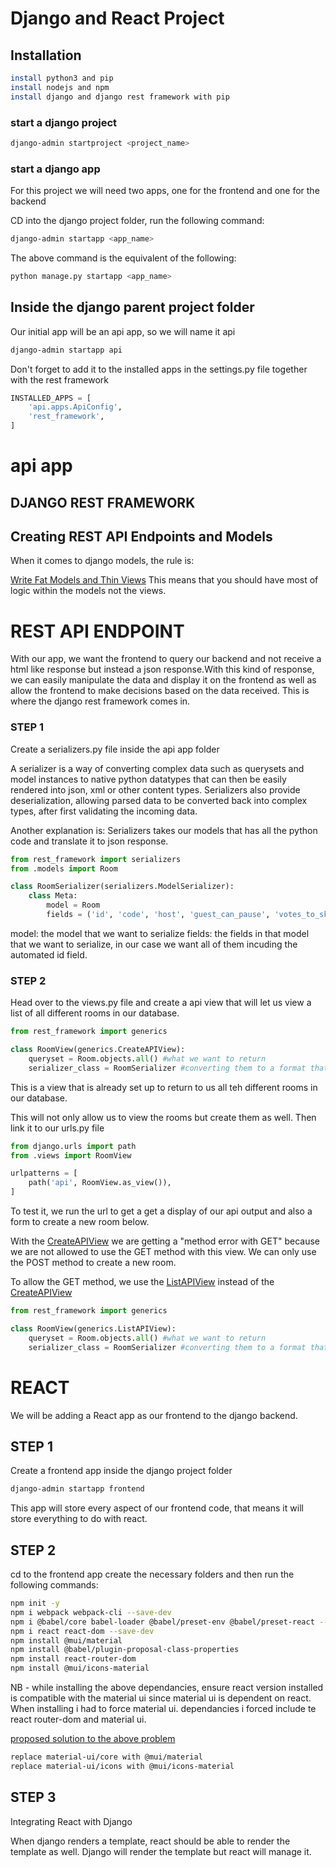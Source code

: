 <h1>Django and React Project</h1>
<h2>Installation</h2>

```bash
install python3 and pip
install nodejs and npm
install django and django rest framework with pip
```
<h3>start a django project</h3>

```bash
django-admin startproject <project_name>
```

<h3>start a django app</h3>
For this project we will need two apps, one for the frontend and one for the backend

CD into the django project folder, run the following command:

```bash
django-admin startapp <app_name>
```
The above command is the equivalent of the following:

```bash
python manage.py startapp <app_name>
```

<h2>Inside the django parent project folder</h2>

Our initial app will be an api app, so we will name it api
```bash
django-admin startapp api
```

Don't forget to add it to the installed apps in the settings.py file together with the rest framework

```python
INSTALLED_APPS = [
    'api.apps.ApiConfig',
    'rest_framework',
]
```

<h1>api app</h1>
<h2>DJANGO REST FRAMEWORK</h2>
<h2>Creating REST API Endpoints and Models</h2>

<p>When it comes to django models, the rule is:</p>
<u>Write Fat Models and Thin Views</u>
This means that you should have most of logic within the models not the views.

<h1>REST API ENDPOINT</h1>
With our app, we want the frontend to query our backend and not receive a html like response but instead a json response.With this kind of response, we can easily manipulate the data and display it on the frontend as well as allow the frontend to make decisions based on the data received. This is where the django rest framework comes in.

<h3>STEP 1</h3>
Create a serializers.py file inside the api app folder

A serializer is a way of converting complex data such as querysets and model instances to native python datatypes that can then be easily rendered into json, xml or other content types. Serializers also provide deserialization, allowing parsed data to be converted back into complex types, after first validating the incoming data.

Another explanation is:
Serializers takes our models that has all the python code and translate it to json response.

```python
from rest_framework import serializers
from .models import Room

class RoomSerializer(serializers.ModelSerializer):
    class Meta:
        model = Room
        fields = ('id', 'code', 'host', 'guest_can_pause', 'votes_to_skip', 'created_at')
```

model: the model that we want to serialize
fields: the fields in that model that we want to serialize, in our case we want all of them incuding the automated id field.

<h3>STEP 2</h3>
Head over to the views.py file and create a api view that will let us view a list of all different rooms in our database.

```python
from rest_framework import generics

class RoomView(generics.CreateAPIView):
    queryset = Room.objects.all() #what we want to return
    serializer_class = RoomSerializer #converting them to a format that can be displayed on the frontend
```
This is a view that is already set up to return to us all teh different rooms in our database.

This will not only allow us to view the rooms but create them as well.
Then link it to our urls.py file

```python
from django.urls import path
from .views import RoomView

urlpatterns = [
    path('api', RoomView.as_view()),
]
```
To test it, we run the url to get a get a display of our api output and also a form to create a new room below.

With the <u>CreateAPIView</u> we are getting a "method error with GET" because we are not allowed to use the GET method with this view. We can only use the POST method to create a new room.

To allow the GET method, we use the <u>ListAPIView</u> instead of the <u>CreateAPIView</u>

```python
from rest_framework import generics

class RoomView(generics.ListAPIView):
    queryset = Room.objects.all() #what we want to return
    serializer_class = RoomSerializer #converting them to a format that can be displayed on the frontend
```


<h1>REACT</h1>
We will be adding a React app as our frontend to the django backend.

<h2>STEP 1</h2>
Create a frontend app inside the django project folder

```bash
django-admin startapp frontend
```

This app will store every aspect of our frontend code, that means it will store everything to do with react.

<h2>STEP 2</h2>
cd to the frontend app
create the necessary folders and then run the following commands:

```bash
npm init -y
npm i webpack webpack-cli --save-dev
npm i @babel/core babel-loader @babel/preset-env @babel/preset-react --save-dev
npm i react react-dom --save-dev
npm install @mui/material
npm install @babel/plugin-proposal-class-properties
npm install react-router-dom
npm install @mui/icons-material
```
NB - while installing the above dependancies, ensure react version installed is compatible with the material ui since material ui is dependent on react. When installing i had to force material ui.
dependancies i forced include te react router-dom and material ui.

<u>proposed solution to the above problem</u>
```bash
replace material-ui/core with @mui/material
replace material-ui/icons with @mui/icons-material
```

<h2>STEP 3</h2>
Integrating React with Django

When django renders a template, react should be able to render the template as well.
Django will render the template but react will manage it.
